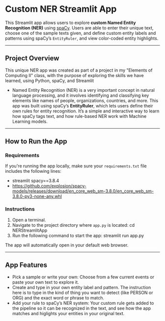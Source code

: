 # Custom NER Streamlit App
This Streamlit app allows users to explore **custom Named Entity Recognition (NER)** using [spaCy](https://spacy.io/). Users are able to enter their unique text, choose one of the sample texts given, and define custom entity labels and patterns using spaCy’s `EntityRuler`, and view color-coded entity highlights.
 
- - - 
## Project Overview
This unique NER app was created as part of a project in my "Elements of Computing II" class, with the purpose of exploring the skills we have learned, using Python, spaCy, and Streamlit

* Named Entity Recognition (NER) is a very important concept in natural language processing, and it involves identifying and classifying key elements like names of people, organizations, countries, and more. This app was built using spaCy’s **EntityRuler**, which lets users define their own rules for entity recognition. It’s a simple and interactive way to learn how spaCy tags text, and how rule-based NER work with Machine Learning models. 

- - - 

## How to Run the App

### Requirements
If you're running the app locally, make sure your `requirements.txt` file includes the following lines:
- streamlit spacy==3.8.4 
- https://github.com/explosion/spacy-models/releases/download/en_core_web_sm-3.8.0/en_core_web_sm-3.8.0-py3-none-any.whl

### Instructions
1. Open a terminal.
2. Navigate to the project directory where `app.py` is located:
                 cd NERStreamlitApp
3. Run the following command to start the app:
                 streamlit run app.py

The app will automatically open in your default web browser.


- - - 
## App Features
* Pick a sample or write your own: Choose from a few current events or paste your own text to explore it. 
* Create and type in your own entity label and pattern. The instruction here is to type in the kind of thing you want to detect (like PERSON or ORG) and the exact word or phrase to match.
* Add your rule to spaCy’s NER system: Your custom rule gets added to the pipeline so it can be recognized in the text, and see how the app matches and higlights your entities in your original text. 

